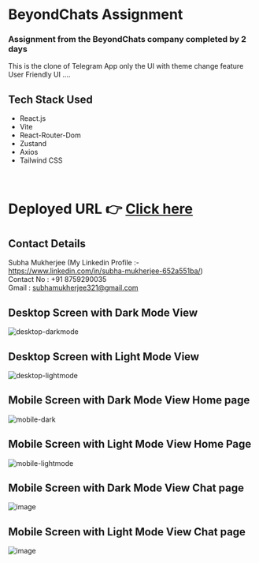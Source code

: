 # BeyondChats Assignment
### Assignment from the BeyondChats company completed by 2 days

This is the clone of Telegram App only the UI with theme change feature
User Friendly UI .... 

## Tech Stack Used
* React.js
* Vite
* React-Router-Dom
* Zustand 
* Axios
* Tailwind CSS
<br/>

# Deployed URL 👉 [Click here](https://beyond-chats-assignment-telegram.vercel.app/)

## Contact Details
Subha Mukherjee (My Linkedin Profile :- https://www.linkedin.com/in/subha-mukherjee-652a551ba/) <br/>
Contact No : +91 8759290035 <br/>
Gmail : subhamukherjee321@gmail.com


## Desktop Screen with Dark Mode View
![desktop-darkmode](https://github.com/user-attachments/assets/f096dca4-2e86-47f9-b8d2-73ad8860e0a8) <br/>


## Desktop Screen with Light Mode View
![desktop-lightmode](https://github.com/user-attachments/assets/04980eb1-f06e-40bb-b4ef-df13899ad840) <br/>



## Mobile Screen with Dark Mode View Home page
![mobile-dark](https://github.com/user-attachments/assets/368edad9-4df7-4f80-8ff0-573601f62e9e) <br/>


## Mobile Screen with Light Mode View Home Page
![mobile-lightmode](https://github.com/user-attachments/assets/f3073422-90fc-4e67-8388-391203ae2977) <br/>

## Mobile Screen with Dark Mode View Chat page
![image](https://github.com/user-attachments/assets/22a5ef01-b7b6-419a-84ad-cc43b4d4b81b) <br/>

## Mobile Screen with Light Mode View Chat page
![image](https://github.com/user-attachments/assets/266b2f27-0b47-4515-bb26-f6d7285ab27b)
